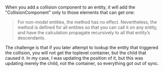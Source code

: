 When you add a collision component to an entity, it will add the "CollisionComponent" only to those elements that can get one:

> For non-model entities, the method has no effect. Nevertheless, the method is 
> defined for all entities so that you can call it on any entity, and have the 
> calculation propagate recursively to all that entity’s descendants. 

The challenge is that if you later attempt to lookup the entity that triggered
the collision, you will not get the toplevel container, but the child that
caused it.    In my case, I was updating the position of it, but this was
updating merely the child, not the container, so everything got out of sync.
 
